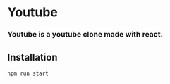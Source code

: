 # Youtube

### Youtube is a youtube clone made with react. 



## Installation

```bash
npm run start
```



